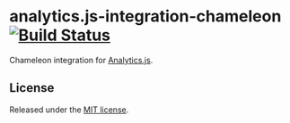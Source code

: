 # analytics.js-integration-chameleon [![Build Status][ci-badge]][ci-link]

Chameleon integration for [Analytics.js][].

## License

Released under the [MIT license](LICENSE).


[Analytics.js]: https://segment.com/docs/libraries/analytics.js/
[ci-link]: https://circleci.com/gh/segment-integrations/analytics.js-integration-chameleon
[ci-badge]: https://circleci.com/gh/segment-integrations/analytics.js-integration-chameleon.svg?style=svg
